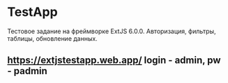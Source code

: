 # TestApp

Тестовое задание на фреймворке ExtJS 6.0.0. Авторизация, фильтры, таблицы, обновление данных. 

## https://extjstestapp.web.app/ login - admin, pw - padmin
